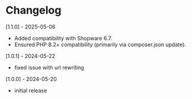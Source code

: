 # Changelog

[1.1.0] - 2025-05-06
- Added compatibility with Shopware 6.7.
- Ensured PHP 8.2+ compatibility (primarily via composer.json update).

[1.0.1] - 2024-05-22
- fixed issue with url rewriting

[1.0.0] - 2024-05-20
- initial release
